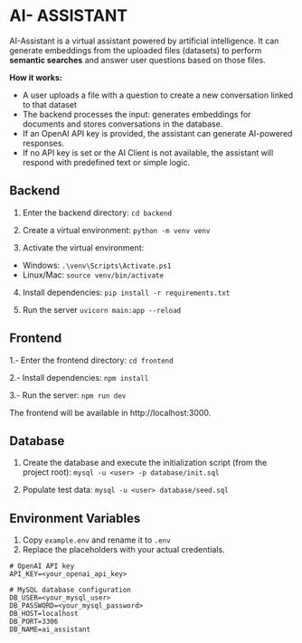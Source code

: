 # AI- ASSISTANT
AI-Assistant is a virtual assistant powered by artificial intelligence. It can generate embeddings from the uploaded files (datasets) to perform **semantic searches** and answer user questions based on those files.

**How it works:**
- A user uploads a file with a question to create a new conversation linked to that dataset
- The backend processes the input: generates embeddings for documents and stores conversations in the database.
- If an OpenAI API key is provided, the assistant can generate AI-powered responses.
- If no API key is set or the AI Client is not available, the assistant will respond with predefined text or simple logic.

## Backend

1. Enter the backend directory:
```cd backend```

2. Create a virtual environment:
```python -m venv venv```

3. Activate the virtual environment:
- Windows:
```.\venv\Scripts\Activate.ps1```
- Linux/Mac: 
```source venv/bin/activate```

4. Install dependencies:
```pip install -r requirements.txt```

5. Run the server
```uvicorn main:app --reload```

## Frontend

1.- Enter the frontend directory:
```cd frontend```

2.- Install dependencies:
```npm install```

3.- Run the server:
```npm run dev```

The frontend will be available in http://localhost:3000.
  
## Database
1. Create the database and execute the initialization script (from the project root):
```mysql -u <user> -p database/init.sql```

2. Populate test data:
```mysql -u <user> database/seed.sql```

## Environment Variables
1. Copy ```example.env``` and rename it to ```.env```
2. Replace the placeholders with your actual credentials.

```
# OpenAI API key
API_KEY=<your_openai_api_key>

# MySQL database configuration
DB_USER=<your_mysql_user>
DB_PASSWORD=<your_mysql_password>
DB_HOST=localhost
DB_PORT=3306
DB_NAME=ai_assistant
```